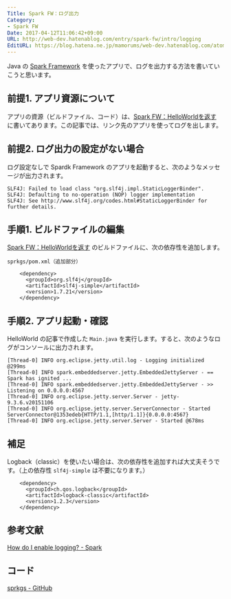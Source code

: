 ```yaml
---
Title: Spark FW：ログ出力
Category:
- Spark FW
Date: 2017-04-12T11:06:42+09:00
URL: http://web-dev.hatenablog.com/entry/spark-fw/intro/logging
EditURL: https://blog.hatena.ne.jp/mamorums/web-dev.hatenablog.com/atom/entry/10328749687236396030
---
```


Java の [Spark Framework](http://sparkjava.com/) を使ったアプリで、ログを出力する方法を書いていこうと思います。


## 前提1. アプリ資源について
アプリの資源（ビルドファイル、コード）は、[Spark FW：HelloWorldを返す](http://web-dev.hatenablog.com/entry/spark-fw/intro/hello-world) に書いてあります。この記事では、リンク先のアプリを使ってログを出します。


## 前提2. ログ出力の設定がない場合
ログ設定なしで Spardk Framework のアプリを起動すると、次のようなメッセージが出力されます。

```
SLF4J: Failed to load class "org.slf4j.impl.StaticLoggerBinder".
SLF4J: Defaulting to no-operation (NOP) logger implementation
SLF4J: See http://www.slf4j.org/codes.html#StaticLoggerBinder for further details.
```


## 手順1. ビルドファイルの編集
[Spark FW：HelloWorldを返す](http://web-dev.hatenablog.com/entry/spark-fw/intro/hello-world) のビルドファイルに、次の依存性を追加します。

`sprkgs/pom.xml（追加部分）`

```
    <dependency>
      <groupId>org.slf4j</groupId>
      <artifactId>slf4j-simple</artifactId>
      <version>1.7.21</version>
    </dependency>
```


## 手順2. アプリ起動・確認
HelloWorld の記事で作成した `Main.java` を実行します。すると、次のようなログがコンソールに出力されます。

```
[Thread-0] INFO org.eclipse.jetty.util.log - Logging initialized @299ms
[Thread-0] INFO spark.embeddedserver.jetty.EmbeddedJettyServer - == Spark has ignited ...
[Thread-0] INFO spark.embeddedserver.jetty.EmbeddedJettyServer - >> Listening on 0.0.0.0:4567
[Thread-0] INFO org.eclipse.jetty.server.Server - jetty-9.3.6.v20151106
[Thread-0] INFO org.eclipse.jetty.server.ServerConnector - Started ServerConnector@1353edeb{HTTP/1.1,[http/1.1]}{0.0.0.0:4567}
[Thread-0] INFO org.eclipse.jetty.server.Server - Started @678ms
```

## 補足
Logback（classic）を使いたい場合は、次の依存性を追加すれば大丈夫そうです。（上の依存性 `slf4j-simple` は不要になります。）

```
    <dependency>
      <groupId>ch.qos.logback</groupId>
      <artifactId>logback-classic</artifactId>
      <version>1.2.3</version>
    </dependency>
```


## 参考文献
[How do I enable logging? - Spark](http://sparkjava.com/documentation.html#add-a-logger)


## コード
[sprkgs - GitHub](https://github.com/mamorum/blog/tree/master/code/sprkgs)
